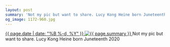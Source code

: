 ```yaml
---
layout: post
summary: 'Not my pic but want to share. Lucy Kong Heine born Juneteenth 2020'
og_image: 1172-960.jpg
---
```


<p>
 <time>
  <a href="/1172">
   {{ page.date | date: "%B %-d, %Y" }}
  </a>
 </time>
 <a href="/1172">
  <img alt="{{ page.summary }}" sizes="(min-width: 700px) 50vw, calc(100vw - 2rem)" src="{{ site.assets_url }}/1172-480.jpg" srcset="{{ site.assets_url }}/1172-240.jpg 240w, {{ site.assets_url }}/1172-480.jpg 480w, {{ site.assets_url }}/1172-720.jpg 720w, {{ site.assets_url }}/1172-960.jpg 960w"/>
 </a>
 <span>
  Not my pic but want to share. Lucy Kong Heine born Juneteenth 2020
 </span>
</p>
